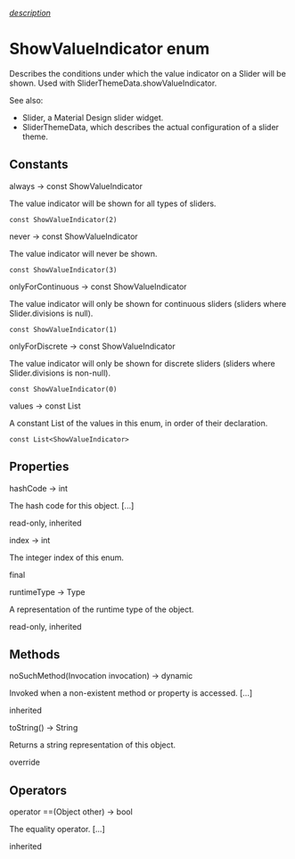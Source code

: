 [*description*][description]

# ShowValueIndicator enum #

Describes the conditions under which the value indicator on a Slider will be shown. Used with SliderThemeData.showValueIndicator.

See also:

 *  Slider, a Material Design slider widget.
 *  SliderThemeData, which describes the actual configuration of a slider theme.

## Constants ##

always → const ShowValueIndicator

The value indicator will be shown for all types of sliders.

`const ShowValueIndicator(2)`

never → const ShowValueIndicator

The value indicator will never be shown.

`const ShowValueIndicator(3)`

onlyForContinuous → const ShowValueIndicator

The value indicator will only be shown for continuous sliders (sliders where Slider.divisions is null).

`const ShowValueIndicator(1)`

onlyForDiscrete → const ShowValueIndicator

The value indicator will only be shown for discrete sliders (sliders where Slider.divisions is non-null).

`const ShowValueIndicator(0)`

values → const List<ShowValueIndicator>

A constant List of the values in this enum, in order of their declaration.

`const List<ShowValueIndicator>`

## Properties ##

hashCode → int

The hash code for this object. \[...\]

read-only, inherited

index → int

The integer index of this enum.

final

runtimeType → Type

A representation of the runtime type of the object.

read-only, inherited

## Methods ##

noSuchMethod(Invocation invocation) → dynamic

Invoked when a non-existent method or property is accessed. \[...\]

inherited

toString() → String

Returns a string representation of this object.

override

## Operators ##

operator ==(Object other) → bool

The equality operator. \[...\]

inherited


[description]: https://github.com/flutter/flutter/blob/master/packages/flutter/lib/src/material/slider_theme.dart#L138